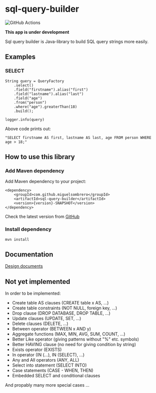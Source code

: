 # sql-query-builder

![GitHub Actions](https://github.com/MiguelSombrero/sql-query-builder/workflows/Java%20CI%20with%20Maven/badge.svg)

**This app is under development**

Sql query builder is Java-library to build SQL query strings more easily.

## Examples

### SELECT

    String query = QueryFactory
        .select()
        .field("firstname").alias("first")
        .field("lastname").alias("last")
        .field("age")
        .from("person")
        .where("age").greaterThan(18)
        .build();

    logger.info(query)
    
Above code prints out:

    "SELECT firstname AS first, lastname AS last, age FROM person WHERE age > 18;"
    
## How to use this library

### Add Maven dependency

Add Maven dependency to your project:

    <dependency>
        <groupId>com.github.miguelsombrero</groupId>
        <artifactId>sql-query-builder</artifactId>
        <version>{version}-SNAPSHOT</version>
    </dependency>

Check the latest version from [GitHub](https://github.com/MiguelSombrero/sql-query-builder) 

### Install dependency 

    mvn install

## Documentation

[Design documents](https://github.com/MiguelSombrero/sql-query-builder/tree/develop/docs/design.md)

## Not yet implemented

In order to be implemented:
- Create table AS clauses (CREATE table x AS, ...)
- Create table constraints (NOT NULL, foreign key, ...)
- Drop clause (DROP DATABASE, DROP TABLE, ...) 
- Update clauses (UPDATE, SET, ...)
- Delete clauses (DELETE, ...)
- Between operator (BETWEEN x AND y)
- Aggregate functions (MAX, MIN, AVG, SUM, COUNT, ...)
- Better Like operator (giving patterns without "%" etc. symbols)
- Better HAVING clause (no need for giving condition by string)
- Exists operator (EXISTS)
- In operator (IN (...), IN (SELECT), ...)
- Any and All operators (ANY, ALL)
- Select into statement (SELECT INTO)
- Case statements (CASE - WHEN, THEN)
- Embedded SELECT and conditional clauses

And propably many more special cases ...